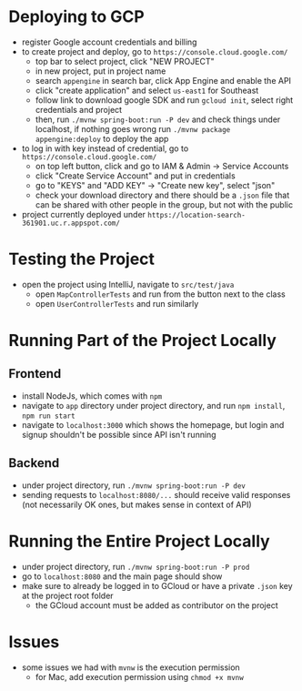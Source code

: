 # Deploying to GCP
- register Google account credentials and billing
- to create project and deploy, go to `https://console.cloud.google.com/`
  - top bar to select project, click "NEW PROJECT"
  - in new project, put in project name
  - search `appengine` in search bar, click App Engine and enable the API
  - click "create application" and select `us-east1` for Southeast
  - follow link to download google SDK and run `gcloud init`, select right credentials and project
  - then, run `./mvnw spring-boot:run -P dev` and check things under localhost, if nothing goes wrong run `./mvnw package appengine:deploy` to deploy the app
- to log in with key instead of credential, go to `https://console.cloud.google.com/`
  - on top left button, click and go to IAM & Admin -> Service Accounts
  - click "Create Service Account" and put in credentials
  - go to "KEYS" and "ADD KEY" -> "Create new key", select "json"
  - check your download directory and there should be a `.json` file that can be shared with other people in the group, but not with the public
- project currently deployed under `https://location-search-361901.uc.r.appspot.com/`


# Testing the Project
- open the project using IntelliJ, navigate to `src/test/java`
  - open `MapControllerTests` and run from the button next to the class
  - open `UserControllerTests` and run similarly

# Running Part of the Project Locally
## Frontend
- install NodeJs, which comes with `npm`
- navigate to `app` directory under project directory, and run `npm install`, `npm run start`
- navigate to `localhost:3000` which shows the homepage, but login and signup shouldn't be possible since API isn't running
## Backend
- under project directory, run `./mvnw spring-boot:run -P dev`
- sending requests to `localhost:8080/...` should receive valid responses (not necessarily OK ones, but makes sense in context of API)

# Running the Entire Project Locally
- under project directory, run `./mvnw spring-boot:run -P prod`
- go to `localhost:8080` and the main page should show
- make sure to already be logged in to GCloud or have a private `.json` key at the project root folder
  - the GCloud account must be added as contributor on the project

# Issues
- some issues we had with `mvnw` is the execution permission
  - for Mac, add execution permission using `chmod +x mvnw`